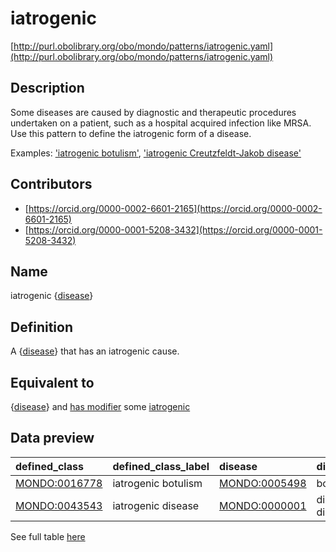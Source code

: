 # iatrogenic 

[http://purl.obolibrary.org/obo/mondo/patterns/iatrogenic.yaml](http://purl.obolibrary.org/obo/mondo/patterns/iatrogenic.yaml)
## Description 

Some diseases are caused by diagnostic and therapeutic procedures undertaken on a patient, such as a hospital acquired infection like MRSA. Use this pattern to define the iatrogenic form of a disease.

Examples: ['iatrogenic botulism'](http://purl.obolibrary.org/obo/MONDO_0016778), ['iatrogenic Creutzfeldt-Jakob disease'](http://purl.obolibrary.org/obo/MONDO_0034976)
## Contributors 
* [https://orcid.org/0000-0002-6601-2165](https://orcid.org/0000-0002-6601-2165) 
* [https://orcid.org/0000-0001-5208-3432](https://orcid.org/0000-0001-5208-3432) 
## Name 

iatrogenic {[disease](http://purl.obolibrary.org/obo/MONDO_0000001)}

## Definition 

A {[disease](http://purl.obolibrary.org/obo/MONDO_0000001)} that has an iatrogenic cause.

## Equivalent to 

{[disease](http://purl.obolibrary.org/obo/MONDO_0000001)} and [has modifier](http://purl.obolibrary.org/obo/RO_0002573) some [iatrogenic](http://purl.obolibrary.org/obo/MONDO_0100426)

## Data preview 
| defined_class                                | defined_class_label   | disease                                      | disease_label       |
|:---------------------------------------------|:----------------------|:---------------------------------------------|:--------------------|
| [MONDO:0016778](http://purl.obolibrary.org/obo/MONDO_0016778) | iatrogenic botulism   | [MONDO:0005498](http://purl.obolibrary.org/obo/MONDO_0005498) | botulism            |
| [MONDO:0043543](http://purl.obolibrary.org/obo/MONDO_0043543) | iatrogenic disease    | [MONDO:0000001](http://purl.obolibrary.org/obo/MONDO_0000001) | disease or disorder |

See full table [here](https://github.com/monarch-initiative/mondo/blob/master/src/patterns/data/matches/iatrogenic.tsv) 
